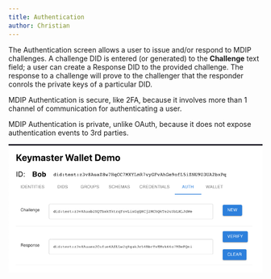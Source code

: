```yaml
---
title: Authentication
author: Christian
---
```


The Authentication screen allows a user to issue and/or respond to MDIP challenges. A challenge DID is entered (or generated) to the **Challenge** text field; a user can create a Response DID to the provided challenge. The response to a challenge will prove to the challenger that the responder conrols the private keys of a particular DID.

MDIP Authentication is secure, like 2FA, because it involves more than 1 channel of communication for authenticating a user.

MDIP Authentication is private, unlike OAuth, because it does not expose authentication events to 3rd parties.

![Authentication screen](authentication-screen.png)